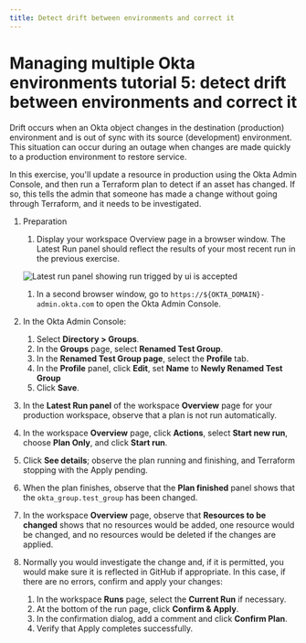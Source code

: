 ```yaml
---
title: Detect drift between environments and correct it
---
```


# Managing multiple Okta environments tutorial 5: detect drift between environments and correct it

Drift occurs when an Okta object changes in the destination (production) environment and is out of sync with its source (development) environment. This situation can occur during an outage when changes are made quickly to a production environment to restore service.

In this exercise, you'll update a resource in production using the Okta Admin Console, and then run a Terraform plan to detect if an asset has changed. If so, this tells the admin that someone has made a change without going through Terraform, and it needs to be investigated.

1. Preparation
   1. Display your workspace Overview page in a browser window. The Latest Run panel should reflect the results of your most recent run in the previous exercise.

   <div class="full border">

   ![Latest run panel showing run trigged by ui is accepted](/img/architecture/mmod/figure-7-1.png)

   </div>

   1. In a second browser window, go to `https://${OKTA_DOMAIN}-admin.okta.com` to open the Okta Admin Console.

1. In the Okta Admin Console:
   1. Select **Directory > Groups**.
   1. In the **Groups** page, select **Renamed Test Group**.
   1. In the **Renamed Test Group page**, select the **Profile** tab.
   1. In the **Profile** panel, click **Edit**, set **Name** to **Newly Renamed Test Group**
   1. Click **Save**.

1. In the **Latest Run panel** of the workspace **Overview** page for your production workspace, observe that a plan is not run automatically.
1. In the workspace **Overview** page, click **Actions**, select **Start new run**, choose **Plan Only**, and click **Start run**.
1. Click **See details**; observe the plan running and finishing, and Terraform stopping with the Apply pending.
1. When the plan finishes, observe that the **Plan finished** panel shows that the `okta_group.test_group` has been changed.
1. In the workspace **Overview** page, observe that **Resources to be changed** shows that no resources would be added, one resource would be changed, and no resources would be deleted if the changes are applied.
1. Normally you would investigate the change and, if it is permitted, you would make sure it is reflected in GitHub if appropriate. In this case, if there are no errors, confirm and apply your changes:
   1. In the workspace **Runs** page, select the **Current Run** if necessary.
   2. At the bottom of the run page, click **Confirm & Apply**.
   3. In the confirmation dialog, add a comment and click **Confirm Plan**.
   4. Verify that Apply completes successfully.
